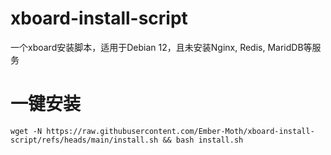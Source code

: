 # xboard-install-script

一个xboard安装脚本，适用于Debian 12，且未安装Nginx, Redis, MaridDB等服务

# 一键安装

```
wget -N https://raw.githubusercontent.com/Ember-Moth/xboard-install-script/refs/heads/main/install.sh && bash install.sh
```
